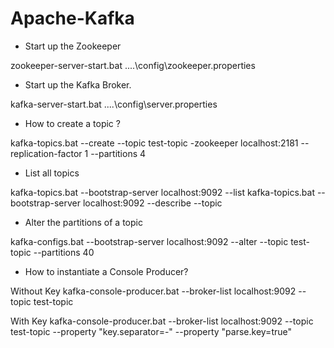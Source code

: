 # Apache-Kafka

- Start up the Zookeeper

zookeeper-server-start.bat ..\..\config\zookeeper.properties

- Start up the Kafka Broker.

kafka-server-start.bat ..\..\config\server.properties

- How to create a topic ?

kafka-topics.bat --create --topic test-topic -zookeeper localhost:2181 --replication-factor 1 --partitions 4

- List all topics

kafka-topics.bat --bootstrap-server localhost:9092 --list
kafka-topics.bat --bootstrap-server localhost:9092 --describe --topic <topic-name>
  
- Alter the partitions of a topic
  
kafka-configs.bat --bootstrap-server localhost:9092 --alter --topic test-topic --partitions 40
  
- How to instantiate a Console Producer?

Without Key 
kafka-console-producer.bat --broker-list localhost:9092 --topic test-topic

With Key 
kafka-console-producer.bat --broker-list localhost:9092 --topic test-topic --property "key.separator=-" --property "parse.key=true"
  
  
